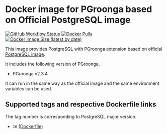 # Docker image for PGroonga based on Official PostgreSQL image

[![GitHub Workflow Status](https://github.com/iquiw/docker-pgroonga-on-postgres/actions/workflows/docker.yml/badge.svg?branch=11)](https://github.com/iquiw/docker-pgroonga-on-postgres/actions/workflows/docker.yml?query=branch%3A11)
[![Docker Pulls](https://img.shields.io/docker/pulls/iquiw/pgroonga-on-postgres)](https://hub.docker.com/r/iquiw/pgroonga-on-postgres)
[![Docker Image Size (latest by date)](https://img.shields.io/docker/image-size/iquiw/pgroonga-on-postgres)](https://hub.docker.com/r/iquiw/pgroonga-on-postgres)

This image provides PostgreSQL with PGroonga extension based on
official [PostgreSQL image](https://hub.docker.com/_/postgres/).

It includes the following version of PGroonga.

* PGroonga v2.3.4

It can run in the same way as the official image and the same environment
variables can be used.

## Supported tags and respective Dockerfile links

The tag number is corresponding to PostgreSQL major version.

* `10` [(Dockerfile)](https://github.com/iquiw/docker-pgroonga-on-postgres/blob/10/Dockerfile)
